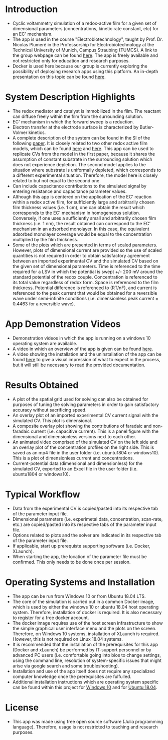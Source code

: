 # Introduction
- Cyclic voltammetry simulation of a redox-active film for a given set of dimensional parameters (concentrations, kinetic rate constant, etc) for an EC' mechanism.
- The app is used in the course "Electrobiotechnology", taught by Prof. Dr. Nicolas Plumeré in the Professorship for Electrobiotechnology at the Technical University of Munich, Campus Straubing (TUMCS). A link to the group webpage can be found [here](https://ebt.cs.tum.de/?lang=en). The app is freely available and not restricted only for education and research purposes.
- Docker is used here because our group is currently exploring the possibility of deploying research apps using this platform. An in-depth presentation on this topic can be found [here](https://www.youtube.com/watch?v=L4nqky8qGm8).

# System Description Highlights
- The redox mediator and catalyst is immobilized in the film. The reactant can diffuse freely within the film from the surrounding solution.
- EC' mechanism in which the forward sweep is a reduction.
- Electron transfer at the electrode surface is characterized by Butler-Volmer kinetics.
- A complete description of the system can be found in the SI of the following [paper](https://www.nature.com/articles/s41467-020-14673-7). It is closely related to two other redox active film models, which can be found [here](https://pubs.acs.org/doi/abs/10.1021/acs.jpcc.5b02376) and [here](https://chemistry-europe.onlinelibrary.wiley.com/doi/abs/10.1002/celc.201500217). This app can be used to replicate CVs from the model in the first paper, because it shares the assumption of constant substrate in the surrounding solution which does not experience depletion. The second model applies to the situation where substrate is uniformally depleted, which corresponds to a different experimental situation. Therefore, the model here is closely related to but not equal to the second one.
- Can include capacitance contributions to the simulated signal by entering resistance and capacitance parameter values.
- Although this app is centered on the application of the EC' reaction within a redox active film, for sufficiently large and arbitrarily chosen film thickness values (i.e. 1 cm), one can obtain the result which corresponds to the EC' mechanism in homogeneous solution. Conversely, if one uses a sufficiently small and arbitrarily chosen film thickness (i.e. 1 nm), the result obtained can correspond to the EC' mechanism in an adsorbed monolayer. In this case, the equivalent adsorbed monolayer coverage would be equal to the concentration multiplied by the film thickness.
- Some of the plots which are presented in terms of scaled parameters. However, plots of dimensional current are provided so the use of scaled quantities is not required in order to obtain satisfactory agreement between an imported experimental CV and the simulated CV based on the given set of dimensional parameters. Time is referenced to the time required for a LSV in which the potential is swept +/- 200 mV around the standard potential of the redox couple. Concentration is referenced to its total value regardless of redox form. Space is referenced to the film thickness. Potential difference is referenced to (RT/nF), and current is referenced to the peak current that would be obtained for a reversible wave under semi-infinite conditions (i.e. dimensionless peak current = 0.4463 for a reversible wave).

# App Demonstration Videos
- Demonstration videos in which the app is running on a windows 10 operating system are available.
- A video in which an overview of the app is given can be found [here](https://vimeo.com/570681480).
- A video showing the installation and the uninstallation of the app can be found [here](https://vimeo.com/570627294) to give a visual impression of what to expect in the process, but it will still be necessary to read the provided documentation.

# Results Obtained
- A plot of the spatial grid used for solving can also be obtained for purposes of tuning the solving parameters in order to gain satisfactory accuracy without sacrificing speed.
- An overlay plot of an imported experimental CV current signal with the simulated CV. This plot is dimensional.
- A composite overlay plot showing the contributions of faradaic and non-faradaic current (i.e. capacitive current). This is a panel figure with the dimensional and dimensionless versions next to each other.
- An animated video comprised of the simulated CV on the left side and an overlay plot of the concentration profiles on the right side. This is saved as an mp4 file in the user folder (i.e. ubuntu1804 or windows10). This is a plot of dimensionless current and concentrations.
- Current-potential data (dimensional and dimensionless) for the simulated CV, exported to an Excel file in the user folder (i.e. ubuntu1804 or windows10).

# Typical Workflow
- Data from the experimental CV is copied/pasted into its respective tab of the parameter input file.
- Dimensional parameters (i.e. experimetal data, concentration, scan-rate, etc.) are copied/pasted into its respective tabs of the parameter input file.
- Options related to plots and the solver are indicated in its respective tab of the parameter input file.
- If applicable, start up prerequiste supporting software (i.e. Docker, XLaunch).
- When starting the app, the location of the parameter file must be confirmed. This only needs to be done once per session.

# Operating Systems and Installation
- The app can be run from Windows 10 or from Ubuntu 18.04 LTS.
- The core of the simulation is carried out in a common Docker image, which is used by either the windows 10 or ubuntu 18.04 host operating system. Therefore, installation of docker is required. It is also necessary to register for a free docker account.
- The docker image requires use of the host screen infrastructure to show the simple graphical user interface menu and the plots on the screen. Therefore, on Windows 10 systems, installation of XLaunch is required. However, this is not required on Linux 18.04 systems.
- It is recommended that the installation of the prerequisites for this app (Docker and xLaunch) be performed by IT-support personnel or by advanced PC users (i.e. comfortable going into bios to change settings, using the command line, resolution of system-specific issues that might arise via google search and some troubleshooting).
- Installation and use of the app itself does not require any specialized computer knowledge once the prerequisites are fulfulled.
- Additional installation instructions which are operating system specific can be found within this project for [Windows 10](https://github.com/DLBuesen/cv-sim-ec-prime-film/tree/main/project/windows10) and for [Ubuntu 18.04](https://github.com/DLBuesen/cv-sim-ec-prime-film/tree/main/project/ubuntu1804).

# License
- This app was made using free open source software (Julia programming language). Therefore, usage is not restricted to teaching and research purposes.


